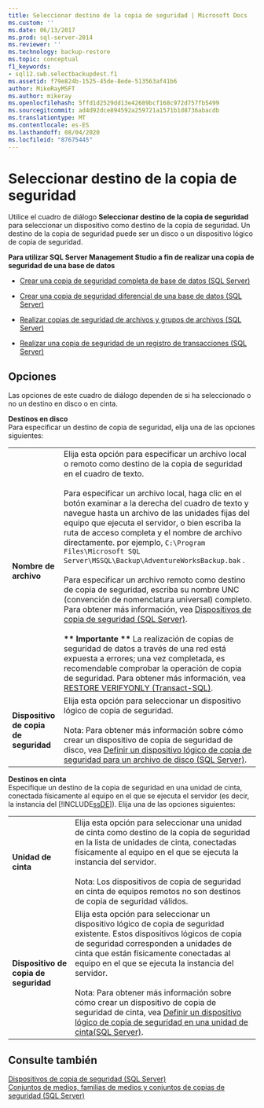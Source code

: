 ```yaml
---
title: Seleccionar destino de la copia de seguridad | Microsoft Docs
ms.custom: ''
ms.date: 06/13/2017
ms.prod: sql-server-2014
ms.reviewer: ''
ms.technology: backup-restore
ms.topic: conceptual
f1_keywords:
- sql12.swb.selectbackupdest.f1
ms.assetid: f79e824b-1525-45de-8ede-513563af41b6
author: MikeRayMSFT
ms.author: mikeray
ms.openlocfilehash: 5ffd1d2529dd13e42689bcf168c972d757fb5499
ms.sourcegitcommit: ad4d92dce894592a259721a1571b1d8736abacdb
ms.translationtype: MT
ms.contentlocale: es-ES
ms.lasthandoff: 08/04/2020
ms.locfileid: "87675445"
---
```

# <a name="select-backup-destination"></a>Seleccionar destino de la copia de seguridad
  Utilice el cuadro de diálogo **Seleccionar destino de la copia de seguridad** para seleccionar un dispositivo como destino de la copia de seguridad. Un destino de la copia de seguridad puede ser un disco o un dispositivo lógico de copia de seguridad.  
  
 **Para utilizar SQL Server Management Studio a fin de realizar una copia de seguridad de una base de datos**  
  
-   [Crear una copia de seguridad completa de base de datos &#40;SQL Server&#41;](create-a-full-database-backup-sql-server.md)  
  
-   [Crear una copia de seguridad diferencial de una base de datos &#40;SQL Server&#41;](create-a-differential-database-backup-sql-server.md)  
  
-   [Realizar copias de seguridad de archivos y grupos de archivos &#40;SQL Server&#41;](back-up-files-and-filegroups-sql-server.md)  
  
-   [Realizar una copia de seguridad de un registro de transacciones &#40;SQL Server&#41;](back-up-a-transaction-log-sql-server.md)  
  
## <a name="options"></a>Opciones  
 Las opciones de este cuadro de diálogo dependen de si ha seleccionado o no un destino en disco o en cinta.  
  
 **Destinos en disco**  
 Para especificar un destino de copia de seguridad, elija una de las opciones siguientes:  
  
|||  
|-|-|  
|**Nombre de archivo**|Elija esta opción para especificar un archivo local o remoto como destino de la copia de seguridad en el cuadro de texto.<br /><br /> Para especificar un archivo local, haga clic en el botón examinar a la derecha del cuadro de texto y navegue hasta un archivo de las unidades fijas del equipo que ejecuta el servidor, o bien escriba la ruta de acceso completa y el nombre de archivo directamente. por ejemplo, `C:\Program Files\Microsoft SQL Server\MSSQL\Backup\AdventureWorksBackup.bak` .<br /><br /> Para especificar un archivo remoto como destino de copia de seguridad, escriba su nombre UNC (convención de nomenclatura universal) completo. Para obtener más información, vea [Dispositivos de copia de seguridad &#40;SQL Server&#41;](backup-devices-sql-server.md).<br /><br /> **\*\* Importante \*\*** La realización de copias de seguridad de datos a través de una red está expuesta a errores; una vez completada, es recomendable comprobar la operación de copia de seguridad. Para obtener más información, vea [RESTORE VERIFYONLY &#40;Transact-SQL&#41;](/sql/t-sql/statements/restore-statements-verifyonly-transact-sql).|  
|**Dispositivo de copia de seguridad**|Elija esta opción para seleccionar un dispositivo lógico de copia de seguridad.<br /><br /> Nota: Para obtener más información sobre cómo crear un dispositivo de copia de seguridad de disco, vea [Definir un dispositivo lógico de copia de seguridad para un archivo de disco &#40;SQL Server&#41;](define-a-logical-backup-device-for-a-disk-file-sql-server.md).|  
  
 **Destinos en cinta**  
 Especifique un destino de la copia de seguridad en una unidad de cinta, conectada físicamente al equipo en el que se ejecuta el servidor (es decir, la instancia del [!INCLUDE[ssDE](../../includes/ssde-md.md)]). Elija una de las opciones siguientes:  
  
|||  
|-|-|  
|**Unidad de cinta**|Elija esta opción para seleccionar una unidad de cinta como destino de la copia de seguridad en la lista de unidades de cinta, conectadas físicamente al equipo en el que se ejecuta la instancia del servidor.<br /><br /> Nota: Los dispositivos de copia de seguridad en cinta de equipos remotos no son destinos de copia de seguridad válidos.|  
|**Dispositivo de copia de seguridad**|Elija esta opción para seleccionar un dispositivo lógico de copia de seguridad existente. Estos dispositivos lógicos de copia de seguridad corresponden a unidades de cinta que están físicamente conectadas al equipo en el que se ejecuta la instancia del servidor.<br /><br /> Nota: Para obtener más información sobre cómo crear un dispositivo de copia de seguridad de cinta, vea [Definir un dispositivo lógico de copia de seguridad en una unidad de cinta&#40;SQL Server&#41;](define-a-logical-backup-device-for-a-tape-drive-sql-server.md).|  
  
## <a name="see-also"></a>Consulte también  
 [Dispositivos de copia de seguridad &#40;SQL Server&#41;](backup-devices-sql-server.md)   
 [Conjuntos de medios, familias de medios y conjuntos de copias de seguridad &#40;SQL Server&#41;](media-sets-media-families-and-backup-sets-sql-server.md)  
  
  
